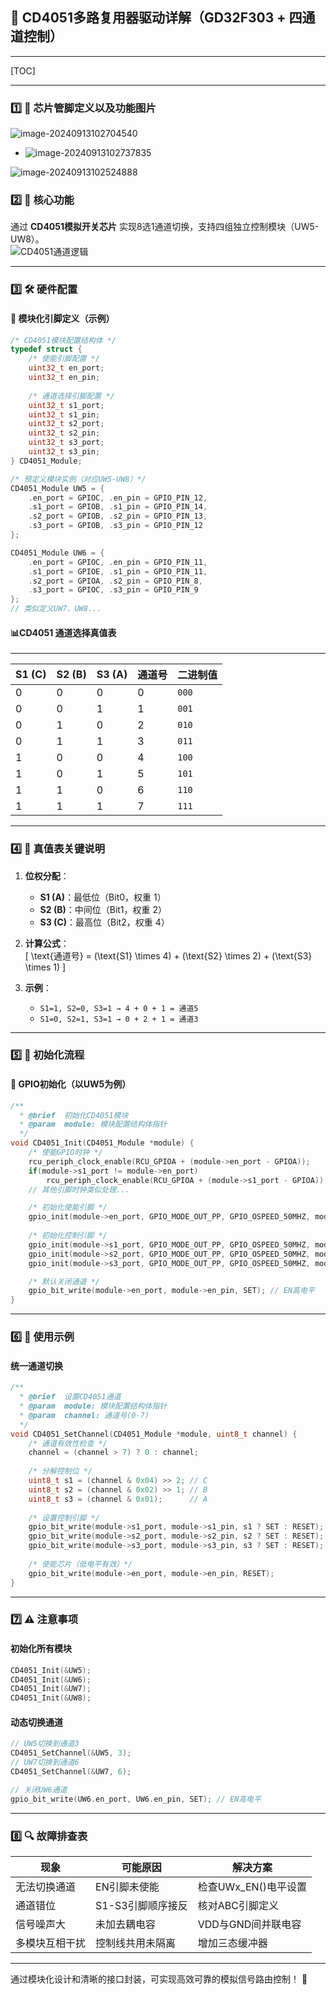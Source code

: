 ## 📌 CD4051多路复用器驱动详解（GD32F303 + 四通道控制）

------

[TOC]

------

### **1️⃣ 🎯 芯片管脚定义以及功能图片**

![image-20240913102704540](.\assets\image-20240913102704540.png)

- ![image-20240913102737835](.\assets\image-20240913102737835.png)

![image-20240913102524888](.\assets\image-20240913102524888.png)

### **2️⃣ 🎯 核心功能**

通过 **CD4051模拟开关芯片** 实现8选1通道切换，支持四组独立控制模块（UW5-UW8）。  
![CD4051通道逻辑](https://www.ti.com/ds_dgm/images/fbd_sbos227a.gif)

---

### **3️⃣ 🛠️ 硬件配置**

#### 📍 **模块化引脚定义（示例）**

```c
/* CD4051模块配置结构体 */
typedef struct {
    /* 使能引脚配置 */
    uint32_t en_port;
    uint32_t en_pin;
  
    /* 通道选择引脚配置 */
    uint32_t s1_port;
    uint32_t s1_pin;
    uint32_t s2_port;
    uint32_t s2_pin;
    uint32_t s3_port;
    uint32_t s3_pin;
} CD4051_Module;

/* 预定义模块实例（对应UW5-UW8）*/
CD4051_Module UW5 = {
    .en_port = GPIOC, .en_pin = GPIO_PIN_12,
    .s1_port = GPIOB, .s1_pin = GPIO_PIN_14,
    .s2_port = GPIOB, .s2_pin = GPIO_PIN_13,
    .s3_port = GPIOB, .s3_pin = GPIO_PIN_12
};

CD4051_Module UW6 = {
    .en_port = GPIOC, .en_pin = GPIO_PIN_11,
    .s1_port = GPIOE, .s1_pin = GPIO_PIN_11,
    .s2_port = GPIOA, .s2_pin = GPIO_PIN_8,
    .s3_port = GPIOC, .s3_pin = GPIO_PIN_9
};
// 类似定义UW7、UW8...
```

#### 📊CD4051 通道选择真值表

---

| **S1 (C)** | **S2 (B)** | **S3 (A)** | **通道号** | **二进制值** |
| ---------- | ---------- | ---------- | ---------- | ------------ |
| 0          | 0          | 0          | 0          | `000`        |
| 0          | 0          | 1          | 1          | `001`        |
| 0          | 1          | 0          | 2          | `010`        |
| 0          | 1          | 1          | 3          | `011`        |
| 1          | 0          | 0          | 4          | `100`        |
| 1          | 0          | 1          | 5          | `101`        |
| 1          | 1          | 0          | 6          | `110`        |
| 1          | 1          | 1          | 7          | `111`        |



---

### **4️⃣ 🔄 真值表关键说明**

1. **位权分配**：
   - **S1 (A)**：最低位（Bit0，权重 1）
   - **S2 (B)**：中间位（Bit1，权重 2）
   - **S3 (C)**：最高位（Bit2，权重 4）

2. **计算公式**：  
   \[
   \text{通道号} = (\text{S1} \times 4) + (\text{S2} \times 2) + (\text{S3} \times 1)
   \]

3. **示例**：
   - `S1=1, S2=0, S3=1 → 4 + 0 + 1 = 通道5`
   - `S1=0, S2=1, S3=1 → 0 + 2 + 1 = 通道3`



---

### **5️⃣ 🚀 初始化流程**

#### 📍 GPIO初始化（以UW5为例）

```c
/**
  * @brief  初始化CD4051模块
  * @param  module: 模块配置结构体指针
  */
void CD4051_Init(CD4051_Module *module) {
    /* 使能GPIO时钟 */
    rcu_periph_clock_enable(RCU_GPIOA + (module->en_port - GPIOA));
    if(module->s1_port != module->en_port)
        rcu_periph_clock_enable(RCU_GPIOA + (module->s1_port - GPIOA));
    // 其他引脚时钟类似处理...

    /* 初始化使能引脚 */
    gpio_init(module->en_port, GPIO_MODE_OUT_PP, GPIO_OSPEED_50MHZ, module->en_pin);
  
    /* 初始化控制引脚 */
    gpio_init(module->s1_port, GPIO_MODE_OUT_PP, GPIO_OSPEED_50MHZ, module->s1_pin);
    gpio_init(module->s2_port, GPIO_MODE_OUT_PP, GPIO_OSPEED_50MHZ, module->s2_pin);
    gpio_init(module->s3_port, GPIO_MODE_OUT_PP, GPIO_OSPEED_50MHZ, module->s3_pin);

    /* 默认关闭通道 */
    gpio_bit_write(module->en_port, module->en_pin, SET); // EN高电平
}
```

---

### **6️⃣ 📝 使用示例**

#### 统一通道切换

```c
/**
  * @brief  设置CD4051通道
  * @param  module: 模块配置结构体指针
  * @param  channel: 通道号(0-7)
  */
void CD4051_SetChannel(CD4051_Module *module, uint8_t channel) {
    /* 通道有效性检查 */
    channel = (channel > 7) ? 0 : channel;
  
    /* 分解控制位 */
    uint8_t s1 = (channel & 0x04) >> 2; // C
    uint8_t s2 = (channel & 0x02) >> 1; // B
    uint8_t s3 = (channel & 0x01);      // A
  
    /* 设置控制引脚 */
    gpio_bit_write(module->s1_port, module->s1_pin, s1 ? SET : RESET);
    gpio_bit_write(module->s2_port, module->s2_pin, s2 ? SET : RESET);
    gpio_bit_write(module->s3_port, module->s3_pin, s3 ? SET : RESET);
  
    /* 使能芯片（低电平有效）*/
    gpio_bit_write(module->en_port, module->en_pin, RESET);
}
```

------



### **7️⃣ ⚠️ 注意事项**

#### 初始化所有模块

```c
CD4051_Init(&UW5);
CD4051_Init(&UW6);
CD4051_Init(&UW7);
CD4051_Init(&UW8);
```

#### 动态切换通道

```c
// UW5切换到通道3
CD4051_SetChannel(&UW5, 3);
// UW7切换到通道6
CD4051_SetChannel(&UW7, 6);

// 关闭UW6通道
gpio_bit_write(UW6.en_port, UW6.en_pin, SET); // EN高电平
```

---

### **8️⃣ 🔍 故障排查表**

| 现象           | 可能原因          | 解决方案             |
| -------------- | ----------------- | -------------------- |
| 无法切换通道   | EN引脚未使能      | 检查UWx_EN()电平设置 |
| 通道错位       | S1-S3引脚顺序接反 | 核对ABC引脚定义      |
| 信号噪声大     | 未加去耦电容      | VDD与GND间并联电容   |
| 多模块互相干扰 | 控制线共用未隔离  | 增加三态缓冲器       |

---

通过模块化设计和清晰的接口封装，可实现高效可靠的模拟信号路由控制！ 🚀
